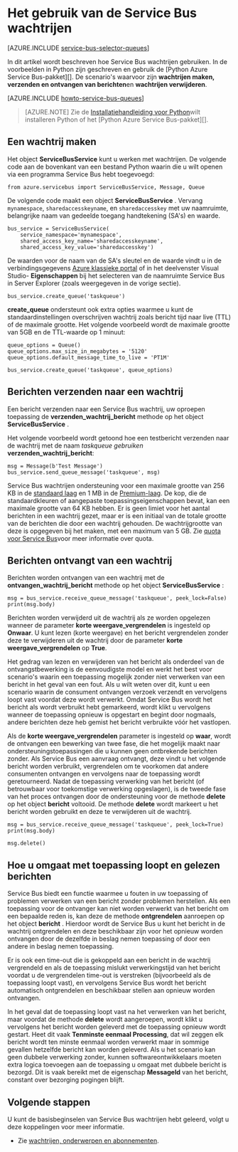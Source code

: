 <properties 
    pageTitle="Het gebruik van de Service Bus wachtrijen met Python | Microsoft Azure" 
    description="Informatie over het gebruik van Azure Service Bus wachtrijen uit Python." 
    services="service-bus" 
    documentationCenter="python" 
    authors="sethmanheim" 
    manager="timlt" 
    editor=""/>

<tags 
    ms.service="service-bus" 
    ms.workload="na" 
    ms.tgt_pltfrm="na" 
    ms.devlang="python" 
    ms.topic="article" 
    ms.date="09/21/2016" 
    ms.author="sethm;lmazuel"/>


# <a name="how-to-use-service-bus-queues"></a>Het gebruik van de Service Bus wachtrijen

[AZURE.INCLUDE [service-bus-selector-queues](../../includes/service-bus-selector-queues.md)]

In dit artikel wordt beschreven hoe Service Bus wachtrijen gebruiken. In de voorbeelden in Python zijn geschreven en gebruik de [Python Azure Service Bus-pakket][]. De scenario's waarvoor zijn **wachtrijen maken, verzenden en ontvangen van berichten**en **wachtrijen verwijderen**.

[AZURE.INCLUDE [howto-service-bus-queues](../../includes/howto-service-bus-queues.md)]

> [AZURE.NOTE] Zie de [Installatiehandleiding voor Python](../python-how-to-install.md)wilt installeren Python of het [Python Azure Service Bus-pakket][].

## <a name="create-a-queue"></a>Een wachtrij maken

Het object **ServiceBusService** kunt u werken met wachtrijen. De volgende code aan de bovenkant van een bestand Python waarin die u wilt openen via een programma Service Bus hebt toegevoegd:

```
from azure.servicebus import ServiceBusService, Message, Queue
```

De volgende code maakt een object **ServiceBusService** . Vervang `mynamespace`, `sharedaccesskeyname`, en `sharedaccesskey` met uw naamruimte, belangrijke naam van gedeelde toegang handtekening (SA's) en waarde.

```
bus_service = ServiceBusService(
    service_namespace='mynamespace',
    shared_access_key_name='sharedaccesskeyname',
    shared_access_key_value='sharedaccesskey')
```

De waarden voor de naam van de SA's sleutel en de waarde vindt u in de verbindingsgegevens [Azure klassieke portal][] of in het deelvenster Visual Studio- **Eigenschappen** bij het selecteren van de naamruimte Service Bus in Server Explorer (zoals weergegeven in de vorige sectie).

```
bus_service.create_queue('taskqueue')
```

**create_queue** ondersteunt ook extra opties waarmee u kunt de standaardinstellingen overschrijven wachtrij zoals bericht tijd naar live (TTL) of de maximale grootte. Het volgende voorbeeld wordt de maximale grootte van 5GB en de TTL-waarde op 1 minuut:

```
queue_options = Queue()
queue_options.max_size_in_megabytes = '5120'
queue_options.default_message_time_to_live = 'PT1M'

bus_service.create_queue('taskqueue', queue_options)
```

## <a name="send-messages-to-a-queue"></a>Berichten verzenden naar een wachtrij

Een bericht verzenden naar een Service Bus wachtrij, uw oproepen toepassing de **verzenden\_wachtrij\_bericht** methode op het object **ServiceBusService** .

Het volgende voorbeeld wordt getoond hoe een testbericht verzenden naar de wachtrij met de naam *taskqueue gebruiken* **verzenden\_wachtrij\_bericht**:

```
msg = Message(b'Test Message')
bus_service.send_queue_message('taskqueue', msg)
```

Service Bus wachtrijen ondersteuning voor een maximale grootte van 256 KB in de [standaard laag](service-bus-premium-messaging.md) en 1 MB in de [Premium-laag](service-bus-premium-messaging.md). De kop, die de standaardkleuren of aangepaste toepassingseigenschappen bevat, kan een maximale grootte van 64 KB hebben. Er is geen limiet voor het aantal berichten in een wachtrij gezet, maar er is een initiaal van de totale grootte van de berichten die door een wachtrij gehouden. De wachtrijgrootte van deze is opgegeven bij het maken, met een maximum van 5 GB. Zie [quota voor Service Bus][]voor meer informatie over quota.

## <a name="receive-messages-from-a-queue"></a>Berichten ontvangt van een wachtrij

Berichten worden ontvangen van een wachtrij met de **ontvangen\_wachtrij\_bericht** methode op het object **ServiceBusService** :

```
msg = bus_service.receive_queue_message('taskqueue', peek_lock=False)
print(msg.body)
```

Berichten worden verwijderd uit de wachtrij als ze worden opgelezen wanneer de parameter **korte weergave\_vergrendelen** is ingesteld op **Onwaar**. U kunt lezen (korte weergave) en het bericht vergrendelen zonder deze te verwijderen uit de wachtrij door de parameter **korte weergave\_vergrendelen** op **True**.

Het gedrag van lezen en verwijderen van het bericht als onderdeel van de ontvangstbewerking is de eenvoudigste model en werkt het best voor scenario's waarin een toepassing mogelijk zonder niet verwerken van een bericht in het geval van een fout. Als u wilt weten over dit, kunt u een scenario waarin de consument ontvangen verzoek verzendt en vervolgens loopt vast voordat deze wordt verwerkt. Omdat Service Bus wordt het bericht als wordt verbruikt hebt gemarkeerd, wordt klikt u vervolgens wanneer de toepassing opnieuw is opgestart en begint door nogmaals, andere berichten deze heb gemist het bericht verbruikte vóór het vastlopen.

Als de **korte weergave\_vergrendelen** parameter is ingesteld op **waar**, wordt de ontvangen een bewerking van twee fase, die het mogelijk maakt naar ondersteuningstoepassingen die u kunnen geen ontbrekende berichten zonder. Als Service Bus een aanvraag ontvangt, deze vindt u het volgende bericht worden verbruikt, vergrendelen om te voorkomen dat andere consumenten ontvangen en vervolgens naar de toepassing wordt geretourneerd. Nadat de toepassing verwerking van het bericht (of betrouwbaar voor toekomstige verwerking opgeslagen), is de tweede fase van het proces ontvangen door de ondersteuning voor de methode **delete** op het object **bericht** voltooid. De methode **delete** wordt markeert u het bericht worden gebruikt en deze te verwijderen uit de wachtrij.

```
msg = bus_service.receive_queue_message('taskqueue', peek_lock=True)
print(msg.body)

msg.delete()
```

## <a name="how-to-handle-application-crashes-and-unreadable-messages"></a>Hoe u omgaat met toepassing loopt en gelezen berichten

Service Bus biedt een functie waarmee u fouten in uw toepassing of problemen verwerken van een bericht zonder problemen herstellen. Als een toepassing voor de ontvanger kan niet worden verwerkt van het bericht om een bepaalde reden is, kan deze de methode **ontgrendelen** aanroepen op het object **bericht** . Hierdoor wordt de Service Bus u kunt het bericht in de wachtrij ontgrendelen en deze beschikbaar zijn voor het opnieuw worden ontvangen door de dezelfde in beslag nemen toepassing of door een andere in beslag nemen toepassing.

Er is ook een time-out die is gekoppeld aan een bericht in de wachtrij vergrendeld en als de toepassing mislukt verwerkingstijd van het bericht voordat u de vergrendelen time-out is verstreken (bijvoorbeeld als de toepassing loopt vast), en vervolgens Service Bus wordt het bericht automatisch ontgrendelen en beschikbaar stellen aan opnieuw worden ontvangen.

In het geval dat de toepassing loopt vast na het verwerken van het bericht, maar voordat de methode **delete** wordt aangeroepen, wordt klikt u vervolgens het bericht worden geleverd met de toepassing opnieuw wordt gestart. Heet dit vaak **Tenminste eenmaal Processing**, dat wil zeggen elk bericht wordt ten minste eenmaal worden verwerkt maar in sommige gevallen hetzelfde bericht kan worden geleverd. Als u het scenario kan geen dubbele verwerking zonder, kunnen softwareontwikkelaars moeten extra logica toevoegen aan de toepassing u omgaat met dubbele bericht is bezorgd. Dit is vaak bereikt met de eigenschap **MessageId** van het bericht, constant over bezorging pogingen blijft.

## <a name="next-steps"></a>Volgende stappen

U kunt de basisbeginselen van Service Bus wachtrijen hebt geleerd, volgt u deze koppelingen voor meer informatie.

-   Zie [wachtrijen, onderwerpen en abonnementen][].

[Azure klassieke portal]: https://manage.windowsazure.com
[Python Azure Service Bus pakket]: https://pypi.python.org/pypi/azure-servicebus  
[Wachtrijen, onderwerpen en abonnementen]: service-bus-queues-topics-subscriptions.md
[Quota voor Service Bus]: service-bus-quotas.md
 

